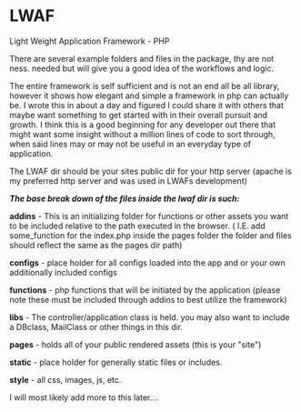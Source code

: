LWAF
====

Light Weight Application Framework - PHP

There are several example folders and files in the package, thy are not ness. needed but will give you a good idea of the workflows and logic.

The entire framework is self sufficient and is not an end all be all library, however it shows how elegant and simple a framework in php can actually be. I wrote this in about a day and figured I could share it with others that maybe want something to get started with in their overall pursuit and growth. I think this is a good beginning for any developer out there that might want some insight without a million lines of code to sort through, when said lines may or may not be useful in an everyday type of application.

The LWAF dir should be your sites public dir for your http server (apache is my preferred http server and was used in LWAFs development)





<b><i>The base break down of the files inside the lwaf dir is such:</i></b>


<b>addins</b> 	    - This is an initializing folder for functions or other assets you want to be included relative to the path executed in the browser. ( I.E. add some_function for the index.php inside the pages folder the folder and files should reflect the same as the pages dir path)

<b>configs</b> 	- place holder for all configs loaded into the app and or your own additionally included configs

<b>functions</b> 	- php functions that will be initiated by the application (please note these must be included through addins  to best utilize the framework)

<b>libs</b> 		- The controller/application class is held. you may also want to include a DBclass, MailClass or other things in this dir.

<b>pages</b>       - holds all of your public rendered assets (this is your "site")

<b>static</b> 		- place holder for generally static files or includes.

<b>style</b>	 	- all css, images, js, etc.




I will most likely add more to this later....